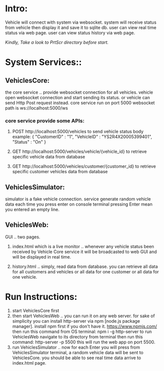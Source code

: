 # Intro:
Vehicle will connect with system via websocket.
system will receive status from vehicle then display it and save it to sqlite db.
user can view real time status via web page.
user can view status history via web page.

_*Kindly, Take a look to PrtScr directory before start.*_

# System Services::

## VehiclesCore:
the core service .. provide websocket connection for all vehicles.
vehicle open websocket connection and start sending its status.
or vehicle can send Http Post request instead.
core service run on port 5000
websocket path is ws://localhost:5000/ws

### core service provide some APIs:
1. POST http://localhost:5000/vehicles
to send vehicle status
body example:
{
	"CustomerID" : "1",
	"VehicleID" : "YS2R4X20005399401",
	"Status" : "On"
}

2. GET http://localhost:5000/vehicles/vehicle/{vehicle_id}
to retrieve specific vehicle data from database

2. GET http://localhost:5000/vehicles/customer/{customer_id}
to retrieve specific customer vehicles data from database


## VehiclesSimulator:
simulator is a fake vehicle connection.
service generate random vehicle data each time you press enter on console terminal
pressing Enter mean you entered an empty line.

## VehiclesWeb:
GUI .. two pages.
1. index.html which is a live monitor .. whenever any vehicle status been received 
by Vehicle Core service it will be broadcasted to web GUI and will be displayed in real time.

2. history.html .. simply, read data from database.
you can retrieve all data for all customers and vehicles
or all data for one customer
or all data for one vehicle.


# Run Instructions:
1. start VehiclesCore first
2. then start VehiclesWeb .. you can run it on any web server. for sake of simplicity you can install http-server via npm [node.js package manager]. 
install npm first if you don't have it. https://www.npmjs.com/
then run this command from OS terminal:
npm i -g http-server
to run VehiclesWeb navigate to its directory from terminal then run this command:
http-server -p 5500
this will run the web app on port 5500.
3. run VehiclesSimulator .. now for each Enter you will press from VehiclesSimulator terminal, a random vehicle data will be sent to VehiclesCore.
you should be able to see real time data arrive to index.html page.

